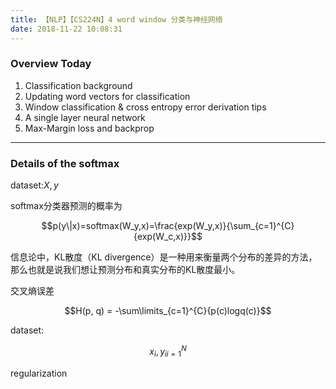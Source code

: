 ```yaml
---
title: 【NLP】【CS224N】4 word window 分类与神经网络
date: 2018-11-22 10:08:31
---
```


### Overview Today
1. Classification background
2. Updating word vectors for classification
3. Window classification & cross entropy error derivation tips
4. A single layer neural network
5. Max-Margin loss and backprop

---
### Details of the softmax
dataset:${X,y}$

softmax分类器预测的概率为

$$p(y\|x)=softmax(W_y,x)=\frac{exp(W_y,x)}{\sum_{c=1}^{C}{exp(W_c,x)}}$$

信息论中，KL散度（KL divergence）是一种用来衡量两个分布的差异的方法，那么也就是说我们想让预测分布和真实分布的KL散度最小。

交叉熵误差  

$$H(p, q) = -\sum\limits_{c=1}^{C}{p(c)logq(c)}$$

dataset:

$${x_i, y_i}_{i=1}^{N}$$

regularization
